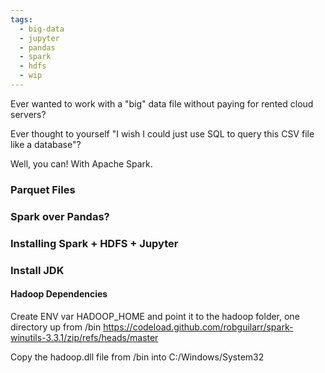```yaml
---
tags:
  - big-data
  - jupyter
  - pandas
  - spark
  - hdfs
  - wip
---
```

Ever wanted to work with a "big" data file without paying for rented cloud servers?

Ever thought to yourself "I wish I could just use SQL to query this CSV file like a database"?

Well, you can! With Apache Spark.


### Parquet Files

### Spark over Pandas?

### Installing Spark + HDFS + Jupyter

### Install JDK

#### Hadoop Dependencies

Create ENV var HADOOP_HOME and point it to the hadoop folder, one directory up from /bin
https://codeload.github.com/robguilarr/spark-winutils-3.3.1/zip/refs/heads/master

Copy the hadoop.dll file from /bin into C:/Windows/System32